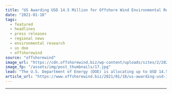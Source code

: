 ```yaml
---
title: "US Awarding USD 14.5 Million for Offshore Wind Environmental Research"
date: "2021-01-18"
tags: 
  - featured
  - headlines
  - press releases
  - regional news
  - environmental research
  - us doe
  - offshorewind
source: "offshorewind"
image_url: "https://cdn.offshorewind.biz/wp-content/uploads/sites/2/2021/01/18090004/US-Awarding-USD-14.5-Million-for-Offshore-Wind-Environmental-Research.jpg"
image_fp: "/assets/img/post_thumbnails/17.jpg"
lead: "The U.S. Department of Energy (DOE) is allocating up to USD 14.5 million for"
article_url: "https://www.offshorewind.biz/2021/01/18/us-awarding-usd-14-5-million-for-offshore-wind-environmental-research/"
---
```


---
